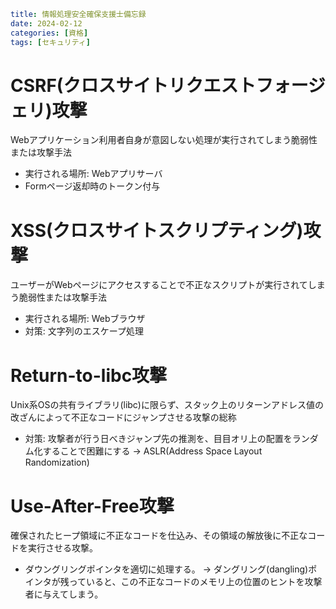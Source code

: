 ```yaml
title: 情報処理安全確保支援士備忘録
date: 2024-02-12
categories: [資格]
tags: [セキュリティ]
```

# CSRF(クロスサイトリクエストフォージェリ)攻撃
Webアプリケーション利用者自身が意図しない処理が実行されてしまう脆弱性または攻撃手法
- 実行される場所: Webアプリサーバ
- Formページ返却時のトークン付与

# XSS(クロスサイトスクリプティング)攻撃
ユーザーがWebページにアクセスすることで不正なスクリプトが実行されてしまう脆弱性または攻撃手法
- 実行される場所: Webブラウザ
- 対策: 文字列のエスケープ処理

# Return-to-libc攻撃
Unix系OSの共有ライブラリ(libc)に限らず、スタック上のリターンアドレス値の改ざんによって不正なコードにジャンプさせる攻撃の総称
- 対策: 攻撃者が行う日べきジャンプ先の推測を、目目オリ上の配置をランダム化することで困難にする
  → ASLR(Address Space Layout Randomization)

# Use-After-Free攻撃
確保されたヒープ領域に不正なコードを仕込み、その領域の解放後に不正なコードを実行させる攻撃。
- ダウングリングポインタを適切に処理する。
  → ダングリング(dangling)ポインタが残っていると、この不正なコードのメモリ上の位置のヒントを攻撃者に与えてしまう。
